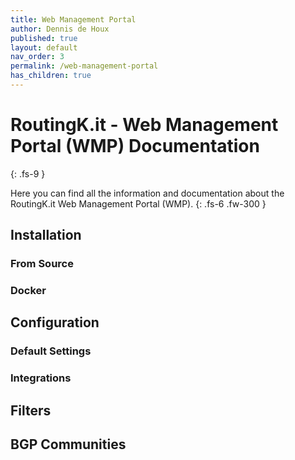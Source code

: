 ```yaml
---
title: Web Management Portal
author: Dennis de Houx
published: true
layout: default
nav_order: 3
permalink: /web-management-portal
has_children: true
---
```


# RoutingK.it - Web Management Portal (WMP) Documentation
{: .fs-9 }

Here you can find all the information and documentation about the RoutingK.it Web Management Portal (WMP).
{: .fs-6 .fw-300 }

## Installation

### From Source

### Docker

## Configuration

### Default Settings

### Integrations

## Filters

## BGP Communities
